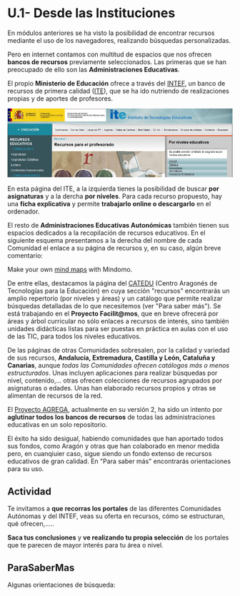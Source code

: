 # U.1- Desde las Instituciones

En módulos anteriores se ha visto la posibilidad de encontrar recursos mediante el uso de los navegadores, realizando búsquedas personalizadas.

Pero en internet contamos con multitud de espacios que nos ofrecen **bancos de recursos** previamente seleccionados. Las primeras que se han preocupado de ello son las **Administraciones Educativas**.

El propio **Ministerio de Educación** ofrece a través del [INTEF](http://www.ite.educacion.es/intef), un banco de recursos de primera calidad ([ITE](http://ntic.educacion.es/v5/web/profesores/)), que se ha ido nutriendo de realizaciones propias y de aportes de profesores.


[![ite](img/ite.JPG)](http://ntic.educacion.es/v5/web/profesores/)


En esta página del ITE, a la izquierda tienes la posibilidad de buscar **por asignaturas** y a la dercha **por niveles**. Para cada recurso propuesto, hay una **ficha explicativa** y permite **trabajarlo online o descargarlo** en el ordenador.

El resto de **Administraciones Educativas Autonómicas** también tienen sus espacios dedicados a la recopilación de recursos educativos. En el siguiente esquema presentamos a la derecha del nombre de cada Comunidad el enlace a su página de recursos y, en su caso, algún breve comentario:

  
Make your own [mind maps](http://www.mindomo.com/) with Mindomo.

De entre ellas, destacamos la página del [CATEDU](http://catedu.es/webcatedu/) (Centro Aragonés de Tecnologías para la Educación) en cuya sección "recursos" encontrarás un amplio repertorio (por niveles y áreas) y un catálogo que permite realizar búsquedas detalladas de lo que necesitemos (ver "Para saber más"). Se está trabajando en el **Proyecto Facilit@mos**, que en breve ofrecerá por áreas y árbol curricular no sólo enlaces a recursos de interés, sino también unidades didácticas listas para ser puestas en práctica en aulas con el uso de las TIC, para todos los niveles educativos.

De las páginas de otras Comunidades sobresalen, por la calidad y variedad de sus recursos, **Andalucía, Extremadura, Castilla y León, Cataluña y Canarias**, aunque _todas las Comunidades ofrecen catálogos más o menos estructurados_. Unas incluyen aplicaciones para realizar búsquedas por nivel, contenido,... otras ofrecen colecciones de recursos agrupados por asignaturas o edades. Unas han elaborado recursos propios y otras se alimentan de recursos de la red.

El [Proyecto AGREGA](http://agrega.educacion.es/visualizadorcontenidos2/Portada/Portada.do), actualmente en su versión 2, ha sido un intento por **aglutinar todos los bancos de recursos** de todas las administraciones educativas en un solo repositorio.

El éxito ha sido desigual, habiendo comunidades que han aportado todos sus fondos, como Aragón y otras que han colaborado en menor medida pero, en cuanqiuier caso, sigue siendo un fondo extenso de recursos educativos de gran calidad. En "Para saber más" encontrarás orientaciones para su uso.

## Actividad

Te invitamos a **que recorras los portales** de las diferentes Comunidades Autónomas y del INTEF, veas su oferta en recursos, cómo se estructuran, qué ofrecen,.....

**Saca tus conclusiones** y **ve realizando tu propia selección** de los portales que te parecen de mayor interés para tu área o nivel.

## ParaSaberMas

Algunas orientaciones de búsqueda:

